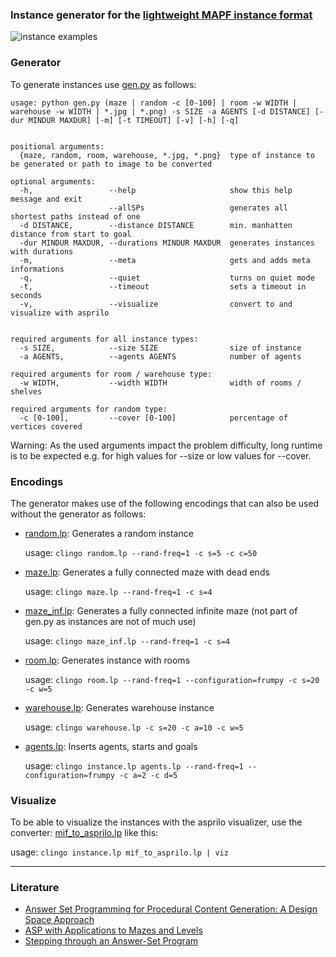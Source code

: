 ### Instance generator for the [lightweight MAPF instance format](https://github.com/krr-up/mapf-instance-format)

![instance examples](https://github.com/krr-up/mapf-instance-generators/blob/main/examples/example.png "instance examples")

### Generator
To generate instances use [gen.py](https://github.com/krr-up/mapf-instance-generators/blob/main/gen.py) as follows:

```
usage: python gen.py (maze | random -c [0-100] | room -w WIDTH | warehouse -w WIDTH | *.jpg | *.png) -s SIZE -a AGENTS [-d DISTANCE] [-dur MINDUR MAXDUR] [-m] [-t TIMEOUT] [-v] [-h] [-q]


positional arguments:
  {maze, random, room, warehouse, *.jpg, *.png}  type of instance to be generated or path to image to be converted

optional arguments:
  -h,                 --help                     show this help message and exit
                      --allSPs                   generates all shortest paths instead of one
  -d DISTANCE,        --distance DISTANCE        min. manhatten distance from start to goal
  -dur MINDUR MAXDUR, --durations MINDUR MAXDUR  generates instances with durations
  -m,                 --meta                     gets and adds meta informations
  -q,                 --quiet                    turns on quiet mode
  -t,                 --timeout                  sets a timeout in seconds
  -v,                 --visualize                convert to and visualize with asprilo


required arguments for all instance types:
  -s SIZE,            --size SIZE                size of instance
  -a AGENTS,          --agents AGENTS            number of agents

required arguments for room / warehouse type:
  -w WIDTH,           --width WIDTH              width of rooms / shelves

required arguments for random type:
  -c [0-100],         --cover [0-100]            percentage of vertices covered
  ```
Warning: As the used arguments impact the problem difficulty, long runtime is to be expected e.g. for high values for --size or low values for --cover.
  
### Encodings
The generator makes use of the following encodings that can also be used without the generator as follows:

- [random.lp](https://github.com/krr-up/mapf-instance-generators/blob/main/encodings/random.lp): Generates a random instance

  usage: `clingo random.lp --rand-freq=1 -c s=5 -c c=50`
  
- [maze.lp](https://github.com/krr-up/mapf-instance-generators/blob/main/encodings/maze.lp): Generates a fully connected maze with dead ends

  usage: `clingo maze.lp --rand-freq=1 -c s=4`

- [maze_inf.lp](https://github.com/krr-up/mapf-instance-generators/blob/main/encodings/maze_inf.lp): Generates a fully connected infinite maze (not part of gen.py as instances are not of much use)

  usage: `clingo maze_inf.lp --rand-freq=1 -c s=4`

- [room.lp](https://github.com/krr-up/mapf-instance-generators/blob/main/encodings/room.lp): Generates instance with rooms

  usage: `clingo room.lp --rand-freq=1 --configuration=frumpy -c s=20 -c w=5`
  
- [warehouse.lp](https://github.com/krr-up/mapf-instance-generators/blob/main/encodings/warehouse.lp): Generates warehouse instance

  usage: `clingo warehouse.lp -c s=20 -c a=10 -c w=5` 

- [agents.lp](https://github.com/krr-up/mapf-instance-generators/blob/main/encodings/agents.lp): Inserts agents, starts and goals

  usage: `clingo instance.lp agents.lp --rand-freq=1 --configuration=frumpy -c a=2 -c d=5`

### Visualize
To be able to visualize the instances with the asprilo visualizer, use the converter: [mif_to_asprilo.lp](https://github.com/krr-up/mapf-instance-format/blob/main/mif_to_asprilo.lp) like this:

usage: `clingo instance.lp mif_to_asprilo.lp | viz`
___
### Literature
- [Answer Set Programming for Procedural Content Generation: A Design Space Approach](https://doi.org/10.1109/TCIAIG.2011.2158545)
- [ASP with Applications to Mazes and Levels](https://doi.org/10.1007/978-3-319-42716-4_8)
- [Stepping through an Answer-Set Program](https://doi.org/10.1007/978-3-642-20895-9_13)
